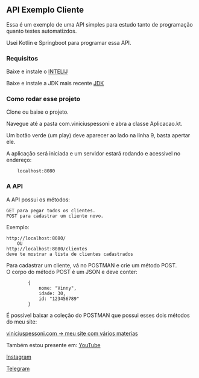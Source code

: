 ## API Exemplo Cliente

Essa é um exemplo de uma API simples para estudo tanto de programação quanto testes automatizdos.

Usei Kotlin e Springboot para programar essa API.

### Requisitos

Baixe e instale o [INTELIJ](https://www.jetbrains.com/idea/)

Baixe e instale a JDK mais recente [JDK](https://www.oracle.com/technetwork/java/javase/downloads/jdk8-downloads-2133151.html)


### Como rodar esse projeto 

Clone ou baixe o projeto.

Navegue até a pasta com.viniciuspessoni e abra a classe Aplicacao.kt.

Um botão verde (um play) deve aparecer ao lado na linha 9, basta apertar ele. 

A aplicação será iniciada e um servidor estará rodando e acessivel no endereço:

        localhost:8080

### A API 

A API possui os métodos:
 
    GET para pegar todos os clientes. 
    POST para cadastrar um cliente novo. 
    
Exemplo:

    http://localhost:8080/
        OU
    http://localhost:8080/clientes
    deve te mostrar a lista de clientes cadastrados
    
Para cadastrar um cliente, vá no POSTMAN e crie um método POST.           
O corpo do método POST é um JSON e deve conter:
            
            { 
                nome: "Vinny",
                idade: 30, 
                id: "123456789" 
            }

É possível baixar a coleção do POSTMAN que possui esses dois métodos do meu site:

[viniciuspessoni.com -> meu site com vários materias]( https://www.viniciuspessoni.com/downloads)

Também estou presente em:
[YouTube]( https://www.youtube.com/c/pessonizando)

[Instagram](https://www.instagram.com/pessonizando)

[Telegram](https://t.me/pessonizando)